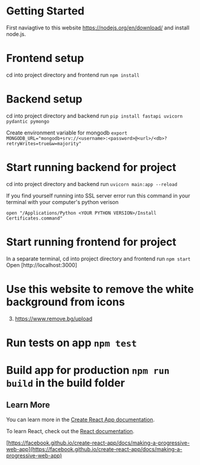 # Getting Started

First naviagtive to this website https://nodejs.org/en/download/
and install node.js.

# Frontend setup
cd into project directory and frontend
run `npm install`

# Backend setup
cd into project directory and backend
run `pip install fastapi uvicorn pydantic pymongo`

Create environment variable for mongodb
`export MONGODB_URL="mongodb+srv://<username>:<password>@<url>/<db>?retryWrites=true&w=majority"`

# Start running backend for project
cd into project directory and backend
run `uvicorn main:app --reload`


If you find yourself running into SSL server error run this command in your terminal with your computer's python verison

`open "/Applications/Python <YOUR PYTHON VERSION>/Install Certificates.command"`


# Start running frontend for project
In a separate terminal, cd into project directory and frontend
run `npm start`
Open [http://localhost:3000]


# Use this website to remove the white background from icons
3. https://www.remove.bg/upload

# Run tests on app `npm test`

# Build app for production `npm run build` in the build folder


## Learn More

You can learn more in the [Create React App documentation](https://facebook.github.io/create-react-app/docs/getting-started).

To learn React, check out the [React documentation](https://reactjs.org/).

[https://facebook.github.io/create-react-app/docs/making-a-progressive-web-app](https://facebook.github.io/create-react-app/docs/making-a-progressive-web-app)
